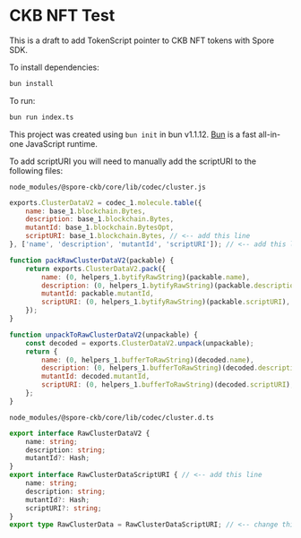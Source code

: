 # CKB NFT Test

This is a draft to add TokenScript pointer to CKB NFT tokens with Spore SDK.

To install dependencies:

```bash
bun install
```

To run:

```bash
bun run index.ts
```

This project was created using `bun init` in bun v1.1.12. [Bun](https://bun.sh) is a fast all-in-one JavaScript runtime.

To add scriptURI you will need to manually add the scriptURI to the following files:

`node_modules/@spore-ckb/core/lib/codec/cluster.js`
```js
exports.ClusterDataV2 = codec_1.molecule.table({
    name: base_1.blockchain.Bytes,
    description: base_1.blockchain.Bytes,
    mutantId: base_1.blockchain.BytesOpt,
    scriptURI: base_1.blockchain.Bytes, // <-- add this line
}, ['name', 'description', 'mutantId', 'scriptURI']); // <-- add this line
```

```js
function packRawClusterDataV2(packable) {
    return exports.ClusterDataV2.pack({
        name: (0, helpers_1.bytifyRawString)(packable.name),
        description: (0, helpers_1.bytifyRawString)(packable.description),
        mutantId: packable.mutantId,
        scriptURI: (0, helpers_1.bytifyRawString)(packable.scriptURI), // <-- add this line
    });
}
```

```js
function unpackToRawClusterDataV2(unpackable) {
    const decoded = exports.ClusterDataV2.unpack(unpackable);
    return {
        name: (0, helpers_1.bufferToRawString)(decoded.name),
        description: (0, helpers_1.bufferToRawString)(decoded.description),
        mutantId: decoded.mutantId,
        scriptURI: (0, helpers_1.bufferToRawString)(decoded.scriptURI), // <-- add this line
    };
}
```

`node_modules/@spore-ckb/core/lib/codec/cluster.d.ts`
```ts
export interface RawClusterDataV2 {
    name: string;
    description: string;
    mutantId?: Hash;
}
export interface RawClusterDataScriptURI { // <-- add this line
    name: string;
    description: string;
    mutantId?: Hash;
    scriptURI?: string;
}
export type RawClusterData = RawClusterDataScriptURI; // <-- change this line
```